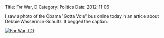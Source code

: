 Title: For War, D
Category: Politics
Date: 2012-11-06

I saw a photo of the Obama "Gotta Vote" bus online today in an article about
Debbie Wasserman-Schultz. It begged the caption.

[![For War, (D)][2]][1]

  [1]: /images/truth_in_advertising.jpg
  [2]: /images/truth_in_advertising-thumb.jpg (For War, D)